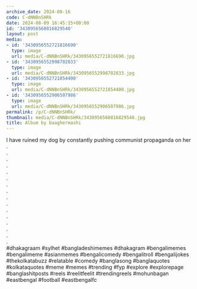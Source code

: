 ```yaml
---
archive_date: 2024-08-16
code: C-dNNBnSHRk
date: 2024-08-09 16:45:15+00:00
id: '3430956560816829540'
layout: post
media:
- id: '3430956552721816690'
  type: image
  url: media/C-dNNBnSHRk/3430956552721816690.jpg
- id: '3430956552998702833'
  type: image
  url: media/C-dNNBnSHRk/3430956552998702833.jpg
- id: '3430956552721854400'
  type: image
  url: media/C-dNNBnSHRk/3430956552721854400.jpg
- id: '3430956552906507986'
  type: image
  url: media/C-dNNBnSHRk/3430956552906507986.jpg
permalink: /p/C-dNNBnSHRk/
thumbnail: media/C-dNNBnSHRk/3430956560816829540.jpg
title: Album by baaghermashi
---
```


I have ruined my dog by constantly pushing communist propaganda on her  
.  
.  
.  
.  
.  
.  
.  
.  
.  
.  
.  
.  
.  
.  
.  
.  
#dhakagraam #sylhet #bangladeshimemes #dhakagram #bengalimemes  #bengalimeme #asianmemes #bengalicomedy #bengalitroll #bengalijokes #thekolkatabuzz #relatable #comedy #banglasong #banglaquotes #kolkataquotes #meme #memes #trending #fyp #explore #explorepage #banglashitposts #reels #reelitfeelit #trendingreels #mohunbagan #eastbengal #football #eastbengalfc